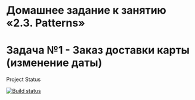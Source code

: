 # Домашнее задание к занятию «2.3. Patterns»

# Задача №1 - Заказ доставки карты (изменение даты)

Project Status

[![Build status](https://ci.appveyor.com/api/projects/status/hfcgl4cfge043fxo/branch/main?svg=true)](https://ci.appveyor.com/project/Akir800/patterns-change-of-date/branch/main)